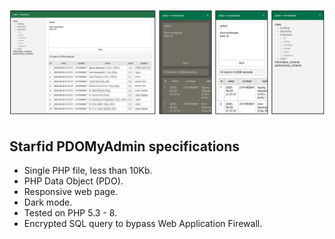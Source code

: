 ![Starfid pdomyadmin](https://raw.githubusercontent.com/starfid/pdomyadmin/master/preview.png)

## Starfid PDOMyAdmin specifications
- Single PHP file, less than 10Kb.
- PHP Data Object (PDO).
- Responsive web page.
- Dark mode.
- Tested on PHP 5.3 - 8.
- Encrypted SQL query to bypass Web Application Firewall. 
